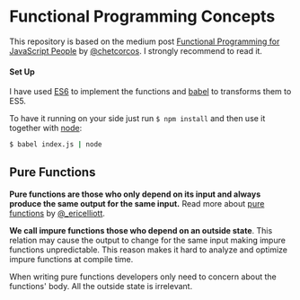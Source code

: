 # Functional Programming Concepts

This repository is based on the medium post [Functional Programming for JavaScript People](https://medium.com/@chetcorcos/functional-programming-for-javascript-people-1915d8775504#.d23jcnrzu) by [@chetcorcos](https://medium.com/@chetcorcos). I strongly recommend to read it.

#### Set Up
I have used [ES6](http://es6-features.org/#Constants) to implement the functions and [babel](https://babeljs.io/) to transforms them to ES5.

To have it running on your side just run `$ npm install` and then use it together with [node](https://nodejs.org/en/):
```bash
$ babel index.js | node
```

## Pure Functions

**Pure functions are those who only depend on its input and always produce the same output for the same input.** Read more about [pure functions]((https://medium.com/javascript-scene/master-the-javascript-interview-what-is-a-pure-function-d1c076bec976).
) by [@_ericelliott](https://twitter.com/_ericelliott).

**We call impure functions those who depend on an outside state**. This relation may cause the output to change for the same input making impure functions unpredictable. This reason makes it hard to analyze and optimize impure functions at compile time.

When writing pure functions developers only need to concern about the functions' body. All the outside state is irrelevant.
